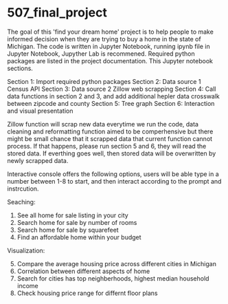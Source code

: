 # 507_final_project 

The goal of this 'find your dream home' project is to help people to make informed decision when they are trying to buy a home in the state of Michigan. The code is written in Jupyter Notebook, running ipynb file in Jupyter Notebook, Jupyther Lab is recommened. Required python packages are listed in the project documentation. This Jupyter notebook sections.

Section 1: Import required python packages
Section 2: Data source 1 Census API
Section 3: Data source 2 Zillow web scrapping
Section 4: Call data functions in section 2 and 3, and add additional hepler data crosswalk between zipcode and county
Section 5: Tree graph
Section 6: Interaction and visual presentation

Zillow function will scrap new data everytime we run the code, data cleaning and reformatting function aimed to be comperhensive but there might be small chance that it scrapped data that current function cannot process. If that happens, please run section 5 and 6, they will read the stored data. If everthing goes well, then stored data will be overwritten by newly scrapped data.

Interactive console offers the following options, users will be able type in a number between 1-8 to start, and then interact according to the prompt and instrcution.

Seaching:

1. See all home for sale listing in your city
2. Search home for sale by number of rooms
3. Search home for sale by squarefeet
4. Find an affordable home within your budget

Visualization:

5. Compare the average housing price across different cities in Michigan
6. Correlation between different aspects of home
7. Search for cities has top neighberhoods, highest median household income
8. Check housing price range for differnt floor plans
